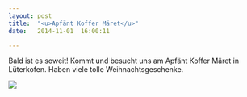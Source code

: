 ```yaml
---
layout: post
title:  "<u>Apfänt Koffer Märet</u>"
date:   2014-11-01  16:00:11

---
```

Bald ist es soweit! Kommt und besucht uns am Apfänt Koffer Märet in Lüterkofen.
Haben viele tolle Weihnachtsgeschenke.

<img src="/images/apfäntklein.jpg" />


